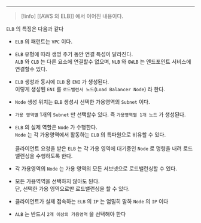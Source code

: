 
---

>[!info] [[AWS 의 ELB]] 에서 이어진 내용이다.


`ELB` 의 특징은 다음과 같다

- `ELB` 의 패런트는 `VPC` 이다.

- `ELB` 유형에 따라 생명 주기 동안 연결 특성이 달라진다.<br> `ALB` 와 `CLB` 는 다른 요소에 연결할수 없으며, `NLB` 와 `GWLB` 는 엔드포인트 서비스에 연결할수 있다.

- `ELB` 생성과 동시에 `ELB` 용 `ENI` 가 생성된다.<br> 이렇게 생성된 `ENI` 를 `로드밸런서 노드`(`Load Balancer Node`) 라 한다.

- `Node` 생성 위치는 `ELB` 생성시 선택한 가용영역의 `Subnet` 이다.

- `가용 영역별` 1개의 `Subnet` 만 선택할수 있다. 즉 `가용영역별 1개 노드` 가 생성된다. 

- `ELB` 의 실제 역할은 `Node` 가 수행한다.<br>`Node` 는 각 가용영역에서 활동하는 `ELB` 의 특파원으로 비유할 수 있다.<br><br>클라이언트 요청을 받은 `ELB` 는 각 가용 영역에 대기중인 `Node` 로 명령을 내려 로드밸런싱을 수행하도록 한다.

- 각 가용영역의 `Node` 는 가용 영역의 모든 서브넷으로 로드밸런싱할 수 있다.

- 모든 가용역역을 선택하지 않아도 된다.<br>단, 선택한 가용 영역으로만 로드밸런싱을 할 수 있다.

- 클라이언트가 실제 접속하는 `ELB` 의 `IP` 는 엄밀히 말하 `Node` 의 `IP` 이다

- `ALB` 는 반드시 `2개 이상의 가용영역` 을 선택해야 한다 


